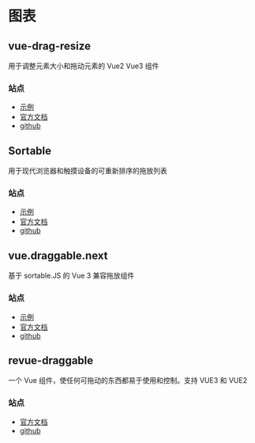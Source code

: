 <script setup>
import GithubShields from '@/components/GithubShields.vue'
</script>

# 图表

## vue-drag-resize

<GithubShields username="kirillmurashov" repository="vue-drag-resize"/>

用于调整元素大小和拖动元素的 Vue2 Vue3 组件

### 站点

- [示例](https://kirillmurashov.com/vue-drag-resize/)
- [官方文档](https://github.com/kirillmurashov/vue-drag-resize?tab=readme-ov-file#install-and-basic-usage)
- [github](https://github.com/kirillmurashov/vue-drag-resize)

## Sortable

<GithubShields username="SortableJS" repository="Sortable"/>

用于现代浏览器和触摸设备的可重新排序的拖放列表

### 站点

- [示例](https://sortablejs.github.io/Sortable/)
- [官方文档](https://github.com/SortableJS/Sortable?tab=readme-ov-file#getting-started)
- [github](https://github.com/SortableJS/Sortable)

## vue.draggable.next

<GithubShields username="SortableJS" repository="vue.draggable.next"/>

基于 sortable.JS 的 Vue 3 兼容拖放组件

### 站点

- [示例](https://sortablejs.github.io/vue.draggable.next/#/simple)
- [官方文档](https://github.com/SortableJS/vue.draggable.next#readme)
- [github](https://github.com/SortableJS/vue.draggable.next)

## revue-draggable

<GithubShields username="bcakmakoglu" repository="revue-draggable"/>

一个 Vue 组件，使任何可拖动的东西都易于使用和控制。支持 VUE3 和 VUE2

### 站点

- [官方文档](https://draggable-docs.vueflow.dev/)
- [github](https://github.com/bcakmakoglu/revue-draggable)
